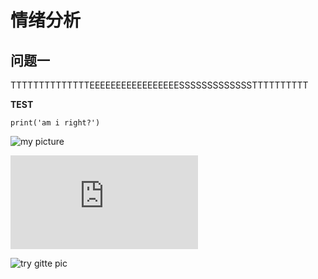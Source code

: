 # 情绪分析
## 问题一
TTTTTTTTTTTTTTEEEEEEEEEEEEEEEEESSSSSSSSSSSSSTTTTTTTTTT

**TEST**

```
print('am i right?')
```

![my picture](https://note.youdao.com/yws/api/personal/sync?method=download&fileId=WEB39b7332d57084161832deb34cb576e77&version=5&cstk=FsvuJZP3)

![where's my picture](https://note.youdao.com/ynoteshare/index.html?id=b5c31d1de147b02b2777ac7b08a8e03d&type=note&_time=1742275072852)

![try gitte pic](https://gitee.com/aliinali/25_data_analysis_pics/blob/master/w3/stars-emotions.png)
